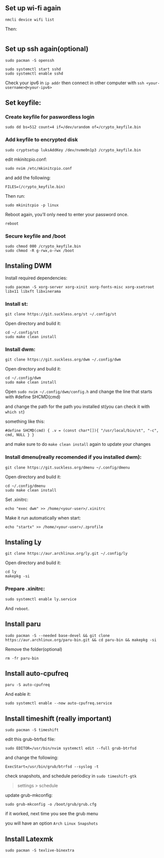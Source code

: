 ## Set up wi-fi again

```
nmcli device wifi list
```

Then:

``` nmcli device wifi connect "<WIFI-NAME>" password "<PASSWORD>"
```

## Set up ssh again(optional)

```
sudo pacman -S openssh
```

```
sudo systemctl start sshd
sudo systemctl enable sshd
```

Check your ipv6 in `ip addr` then connect in other computer
with `ssh <your-username>@<your-ipv6>`

## Set keyfile:

### Create keyfile for paswordless login

```
sudo dd bs=512 count=4 if=/dev/urandom of=/crypto_keyfile.bin
```

### Add keyfile to encrypted disk

```
sudo cryptsetup luksAddKey /dev/nvme0n1p3 /crypto_keyfile.bin
```

edit mkinitcpio.conf:

```
sudo nvim /etc/mkinitcpio.conf
```

and add the following:

```
FILES=(/crypto_keyfile.bin)
```

Then run:

```
sudo mkinitcpio -p linux
```

Reboot again, you’ll only need to enter your password once.

```
reboot
```

### Secure keyfile and /boot

```
sudo chmod 000 /crypto_keyfile.bin
sudo chmod -R g-rwx,o-rwx /boot
```

## Instaling DWM

Install required dependencies:

```
sudo pacman -S xorg-server xorg-xinit xorg-fonts-misc xorg-xsetroot libx11 libxft libxinerama 
```

### Install st:

```
git clone https://git.suckless.org/st ~/.config/st
```

Open directory and build it:

```
cd ~/.config/st
sudo make clean install
```

### Install dwm:

```
git clone https://git.suckless.org/dwm ~/.config/dwm
```

Open directory and build it:

```
cd ~/.config/dwm
sudo make clean install
```

Open `sudo nvim ~/.config/dwm/config.h` and change the line that starts with #define SHCMD(cmd)

and change the path for the path you installed st(you can check it with `which st`)

something like this:

```
#define SHCMD(cmd) { .v = (const char*[]){ "/usr/local/bin/st", "-c", cmd, NULL } }
```

and make sure to do `make clean install` again to update your changes


### Install dmenu(really recomended if you installed dwm):

```
git clone https://git.suckless.org/dmenu ~/.config/dmenu
```

Open directory and build it:

```
cd ~/.config/dmenu
sudo make clean install
```

Set .xinitrc:

```
echo "exec dwm" >> /home/<your-user>/.xinitrc
```

Make it run automatically when start:

```
echo "startx" >> /home/<your-user>/.zprofile
```

## Instaling Ly 

```
git clone https://aur.archlinux.org/ly.git ~/.config/ly
```

Open directory and build it:

```
cd ly
makepkg -si
```

### Prepare .xinitrc:

```
sudo systemctl enable ly.service
```

And `reboot`.

## Install paru

```
sudo pacman -S --needed base-devel && git clone https://aur.archlinux.org/paru-bin.git && cd paru-bin && makepkg -si
```

Remove the folder(optional)

```
rm -fr paru-bin
```

## Install auto-cpufreq

```
paru -S auto-cpufreq
```

And eable it:

```
sudo systemctl enable --now auto-cpufreq.service
```

## Install timeshift (really important)

```
sudo pacman -S timeshift
```

edit this grub-btrfsd file:

```
sudo EDITOR=/usr/bin/nvim systemctl edit --full grub-btrfsd
```

and change the following:

```
ExecStart=/usr/bin/grub/btrfsd --syslog -t
```

check snapshots, and schedule periodicy in `sudo timeshift-gtk`
> settings > schedule

update grub-mkconfig:

```
sudo grub-mkconfig -o /boot/grub/grub.cfg
```

if it worked, next time you see the grub menu

you will have an option `Arch Linux Snapshots`

## Install Latexmk

```
sudo pacman -S texlive-binextra
```
